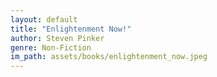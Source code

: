 ```yaml
---
layout: default
title: "Enlightenment Now!"
author: Steven Pinker
genre: Non-Fiction
im_path: assets/books/enlightenment_now.jpeg
---
```

